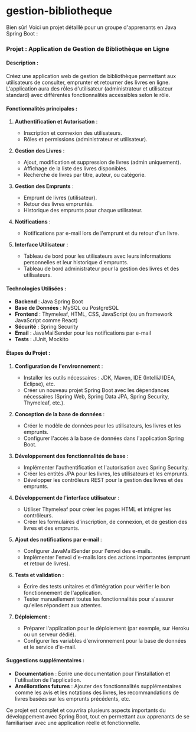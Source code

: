 # gestion-bibliotheque
Bien sûr! Voici un projet détaillé pour un groupe d'apprenants en Java Spring Boot :

### Projet : Application de Gestion de Bibliothèque en Ligne

#### Description :
Créez une application web de gestion de bibliothèque permettant aux utilisateurs de consulter, emprunter et retourner des livres en ligne. L'application aura des rôles d'utilisateur (administrateur et utilisateur standard) avec différentes fonctionnalités accessibles selon le rôle.

#### Fonctionnalités principales :

1. **Authentification et Autorisation** :
   - Inscription et connexion des utilisateurs.
   - Rôles et permissions (administrateur et utilisateur).

2. **Gestion des Livres** :
   - Ajout, modification et suppression de livres (admin uniquement).
   - Affichage de la liste des livres disponibles.
   - Recherche de livres par titre, auteur, ou catégorie.

3. **Gestion des Emprunts** :
   - Emprunt de livres (utilisateur).
   - Retour des livres empruntés.
   - Historique des emprunts pour chaque utilisateur.

4. **Notifications** :
   - Notifications par e-mail lors de l'emprunt et du retour d'un livre.

5. **Interface Utilisateur** :
   - Tableau de bord pour les utilisateurs avec leurs informations personnelles et leur historique d'emprunts.
   - Tableau de bord administrateur pour la gestion des livres et des utilisateurs.

#### Technologies Utilisées :

- **Backend** : Java Spring Boot
- **Base de Données** : MySQL ou PostgreSQL
- **Frontend** : Thymeleaf, HTML, CSS, JavaScript (ou un framework JavaScript comme React)
- **Sécurité** : Spring Security
- **Email** : JavaMailSender pour les notifications par e-mail
- **Tests** : JUnit, Mockito

#### Étapes du Projet :

1. **Configuration de l'environnement** :
   - Installer les outils nécessaires : JDK, Maven, IDE (IntelliJ IDEA, Eclipse), etc.
   - Créer un nouveau projet Spring Boot avec les dépendances nécessaires (Spring Web, Spring Data JPA, Spring Security, Thymeleaf, etc.).

2. **Conception de la base de données** :
   - Créer le modèle de données pour les utilisateurs, les livres et les emprunts.
   - Configurer l'accès à la base de données dans l'application Spring Boot.

3. **Développement des fonctionnalités de base** :
   - Implémenter l'authentification et l'autorisation avec Spring Security.
   - Créer les entités JPA pour les livres, les utilisateurs et les emprunts.
   - Développer les contrôleurs REST pour la gestion des livres et des emprunts.

4. **Développement de l'interface utilisateur** :
   - Utiliser Thymeleaf pour créer les pages HTML et intégrer les contrôleurs.
   - Créer les formulaires d'inscription, de connexion, et de gestion des livres et des emprunts.

5. **Ajout des notifications par e-mail** :
   - Configurer JavaMailSender pour l'envoi des e-mails.
   - Implémenter l'envoi d'e-mails lors des actions importantes (emprunt et retour de livres).

6. **Tests et validation** :
   - Écrire des tests unitaires et d'intégration pour vérifier le bon fonctionnement de l'application.
   - Tester manuellement toutes les fonctionnalités pour s'assurer qu'elles répondent aux attentes.

7. **Déploiement** :
   - Préparer l'application pour le déploiement (par exemple, sur Heroku ou un serveur dédié).
   - Configurer les variables d'environnement pour la base de données et le service d'e-mail.

#### Suggestions supplémentaires :

- **Documentation** : Écrire une documentation pour l'installation et l'utilisation de l'application.
- **Améliorations futures** : Ajouter des fonctionnalités supplémentaires comme les avis et les notations des livres, les recommandations de livres basées sur les emprunts précédents, etc.

Ce projet est complet et couvrira plusieurs aspects importants du développement avec Spring Boot, tout en permettant aux apprenants de se familiariser avec une application réelle et fonctionnelle.
